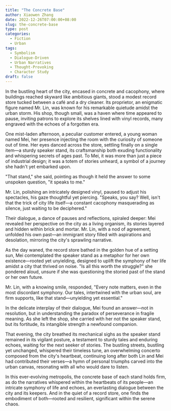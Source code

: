 ```yaml
---
title: "The Concrete Base"
author: Xiaowen Zhang
date: 2022-12-26T07:00:00+08:00
slug: the-concrete-base
type: post
categories:
  - Fiction
  - Urban
tags:
  - Symbolism
  - Dialogue-Driven
  - Urban Narratives
  - Thought-Provoking
  - Character Study
draft: false
---
```


In the bustling heart of the city, encased in concrete and cacophony, where buildings reached skyward like ambitious giants, stood a modest record store tucked between a café and a dry cleaner. Its proprietor, an enigmatic figure named Mr. Lin, was known for his remarkable quietude amidst the urban storm. His shop, though small, was a haven where time appeared to pause, inviting patrons to explore its shelves lined with vinyl records, many engraved with the echoes of a forgotten era.

One mist-laden afternoon, a peculiar customer entered, a young woman named Mei, her presence injecting the room with the curiosity of someone out of time. Her eyes danced across the store, settling finally on a single item—a sturdy speaker stand, its craftsmanship both exuding functionality and whispering secrets of ages past. To Mei, it was more than just a piece of industrial design; it was a totem of stories unheard, a symbol of a journey she hadn't yet embarked upon.

"That stand," she said, pointing as though it held the answer to some unspoken question, "it speaks to me."

Mr. Lin, polishing an intricately designed vinyl, paused to adjust his spectacles, his gaze thoughtful yet piercing. "Speaks, you say? Well, isn't that the trick of city life itself—a constant cacophony masquerading as silence, just waiting to be deciphered."

Their dialogue, a dance of pauses and reflections, spiraled deeper: Mei revealed her perspective on the city as a living organism, its stories layered and hidden within brick and mortar. Mr. Lin, with a nod of agreement, unfolded his own past—an immigrant story filled with aspirations and desolation, mirroring the city's sprawling narrative.

As the day waned, the record store bathed in the golden hue of a setting sun, Mei contemplated the speaker stand as a metaphor for her own existence—rooted yet unyielding, designed to uplift the symphony of her life amidst a city that thrived on noise. "Is all this worth the struggle?" she pondered aloud, unsure if she was questioning the storied past of the stand or her own future.

Mr. Lin, with a knowing smile, responded, "Every note matters, even in the most discordant symphony. Our tales, intertwined with the urban soul, are firm supports, like that stand—unyielding yet essential."

In the delicate interplay of their dialogue, Mei found an answer—not in resolution, but in understanding the paradox of perseverance in fragile meaning. As she left the shop, she carried with her not the speaker stand, but its fortitude, its intangible strength a newfound companion.

That evening, the city breathed its mechanical sighs as the speaker stand remained in its vigilant posture, a testament to sturdy tales and enduring echoes, waiting for the next seeker of stories. The bustling streets, bustling yet unchanged, whispered their timeless tune, an overwhelming concerto composed from the city's heartbeat, continuing long after both Lin and Mei had contributed their verses—a hymn of personal triumphs carved into the urban canvas, resonating with all who would dare to listen.

In this ever-evolving metropolis, the concrete base of each stand holds firm, as do the narratives whispered within the heartbeats of its people—an intricate symphony of life and echoes, an everlasting dialogue between the city and its keepers. And in the quiet of a record store, one finds the embodiment of both—rooted and resilient, significant within the serene chaos.